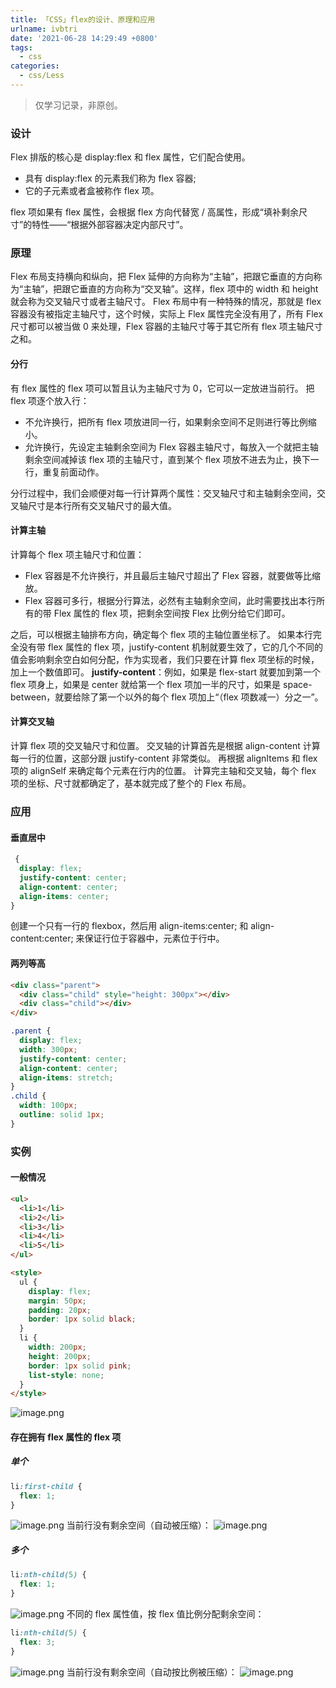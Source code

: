 ```yaml
---
title: 「CSS」flex的设计、原理和应用
urlname: ivbtri
date: '2021-06-28 14:29:49 +0800'
tags:
  - css
categories:
  - css/Less
---
```


> 仅学习记录，非原创。

### 设计

Flex 排版的核心是 display:flex 和 flex 属性，它们配合使用。

- 具有 display:flex 的元素我们称为 flex 容器;
- 它的子元素或者盒被称作 flex 项。

flex 项如果有 flex 属性，会根据 flex 方向代替宽 / 高属性，形成“填补剩余尺寸”的特性——“根据外部容器决定内部尺寸”。

### 原理

Flex 布局支持横向和纵向，把 Flex 延伸的方向称为“主轴”，把跟它垂直的方向称为“主轴”，把跟它垂直的方向称为“交叉轴”。这样，flex 项中的 width 和 height 就会称为交叉轴尺寸或者主轴尺寸。
Flex 布局中有一种特殊的情况，那就是 flex 容器没有被指定主轴尺寸，这个时候，实际上 Flex 属性完全没有用了，所有 Flex 尺寸都可以被当做 0 来处理，Flex 容器的主轴尺寸等于其它所有 flex 项主轴尺寸之和。

#### 分行

有 flex 属性的 flex 项可以暂且认为主轴尺寸为 0，它可以一定放进当前行。
把 flex 项逐个放入行：

- 不允许换行，把所有 flex 项放进同一行，如果剩余空间不足则进行等比例缩小。
- 允许换行，先设定主轴剩余空间为 Flex 容器主轴尺寸，每放入一个就把主轴剩余空间减掉该 flex 项的主轴尺寸，直到某个 flex 项放不进去为止，换下一行，重复前面动作。

分行过程中，我们会顺便对每一行计算两个属性：交叉轴尺寸和主轴剩余空间，交叉轴尺寸是本行所有交叉轴尺寸的最大值。

#### 计算主轴

计算每个 flex 项主轴尺寸和位置：

- Flex 容器是不允许换行，并且最后主轴尺寸超出了 Flex 容器，就要做等比缩放。
- Flex 容器可多行，根据分行算法，必然有主轴剩余空间，此时需要找出本行所有的带 Flex 属性的 flex 项，把剩余空间按 Flex 比例分给它们即可。

之后，可以根据主轴排布方向，确定每个 flex 项的主轴位置坐标了。
如果本行完全没有带 flex 属性的 flex 项，justify-content 机制就要生效了，它的几个不同的值会影响剩余空白如何分配，作为实现者，我们只要在计算 flex 项坐标的时候，加上一个数值即可。
**justify-content**：例如，如果是 flex-start 就要加到第一个 flex 项身上，如果是 center 就给第一个 flex 项加一半的尺寸，如果是 space-between，就要给除了第一个以外的每个 flex 项加上“（flex 项数减一）分之一”。

#### 计算交叉轴

计算 flex 项的交叉轴尺寸和位置。
交叉轴的计算首先是根据 align-content 计算每一行的位置，这部分跟 justify-content 非常类似。
再根据 alignItems 和 flex 项的 alignSelf 来确定每个元素在行内的位置。
计算完主轴和交叉轴，每个 flex 项的坐标、尺寸就都确定了，基本就完成了整个的 Flex 布局。

### 应用

#### 垂直居中

```css
 {
  display: flex;
  justify-content: center;
  align-content: center;
  align-items: center;
}
```

创建一个只有一行的 flexbox，然后用 align-items:center; 和 align-content:center; 来保证行位于容器中，元素位于行中。

#### 两列等高

```html
<div class="parent">
  <div class="child" style="height: 300px"></div>
  <div class="child"></div>
</div>
```

```css
.parent {
  display: flex;
  width: 300px;
  justify-content: center;
  align-content: center;
  align-items: stretch;
}
.child {
  width: 100px;
  outline: solid 1px;
}
```

### 实例

#### 一般情况

```html
<ul>
  <li>1</li>
  <li>2</li>
  <li>3</li>
  <li>4</li>
  <li>5</li>
</ul>

<style>
  ul {
    display: flex;
    margin: 50px;
    padding: 20px;
    border: 1px solid black;
  }
  li {
    width: 200px;
    height: 200px;
    border: 1px solid pink;
    list-style: none;
  }
</style>
```

![image.png](https://cdn.nlark.com/yuque/0/2021/png/250093/1624932385854-0ddc858c-532e-4321-a20a-757c444dd6a1.png#align=left&display=inline&height=279&margin=%5Bobject%20Object%5D&name=image.png&originHeight=558&originWidth=2460&size=48082&status=done&style=none&width=1230)

#### 存在拥有 flex 属性的 flex 项

##### 单个

```css
li:first-child {
  flex: 1;
}
```

![image.png](https://cdn.nlark.com/yuque/0/2021/png/250093/1624932502396-f5f517b3-c01b-4fef-a6fa-4c6a2409a1d5.png#align=left&display=inline&height=267&margin=%5Bobject%20Object%5D&name=image.png&originHeight=534&originWidth=2442&size=49526&status=done&style=none&width=1221)
当前行没有剩余空间（自动被压缩）：
![image.png](https://cdn.nlark.com/yuque/0/2021/png/250093/1624932785234-dab3360a-8091-418c-9bd8-9908b11da063.png#align=left&display=inline&height=263&margin=%5Bobject%20Object%5D&name=image.png&originHeight=526&originWidth=2444&size=46163&status=done&style=none&width=1222)

##### 多个

```css
li:nth-child(5) {
  flex: 1;
}
```

![image.png](https://cdn.nlark.com/yuque/0/2021/png/250093/1624932567638-cb040c48-839d-4b83-870b-4072d26ac051.png#align=left&display=inline&height=273&margin=%5Bobject%20Object%5D&name=image.png&originHeight=546&originWidth=2470&size=53881&status=done&style=none&width=1235)
不同的 flex 属性值，按 flex 值比例分配剩余空间：

```css
li:nth-child(5) {
  flex: 3;
}
```

![image.png](https://cdn.nlark.com/yuque/0/2021/png/250093/1624932705288-a3e95e2a-7d92-4a59-aa23-95fdaca71ec0.png#align=left&display=inline&height=271&margin=%5Bobject%20Object%5D&name=image.png&originHeight=542&originWidth=2438&size=46845&status=done&style=none&width=1219)
当前行没有剩余空间（自动按比例被压缩）：
![image.png](https://cdn.nlark.com/yuque/0/2021/png/250093/1624932847979-8430e3b9-67bd-4a35-9f6f-08718eeab891.png#align=left&display=inline&height=259&margin=%5Bobject%20Object%5D&name=image.png&originHeight=518&originWidth=2438&size=45169&status=done&style=none&width=1219)
